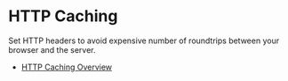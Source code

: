 # HTTP Caching

Set HTTP headers to avoid expensive number of roundtrips between your browser and the server.

- [HTTP Caching Overview](https://developer.mozilla.org/en-US/docs/Web/HTTP/Caching)
